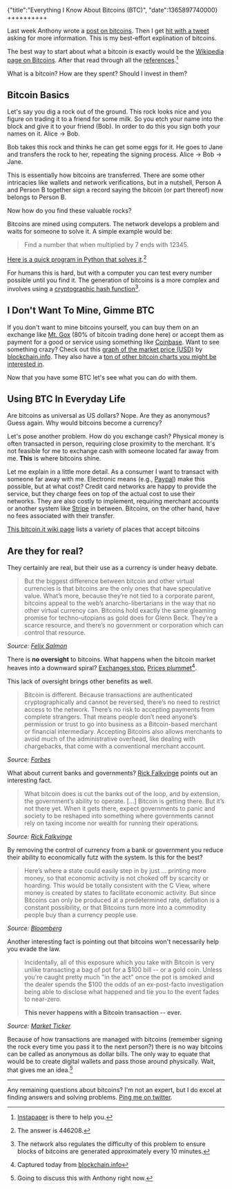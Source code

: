 {"title":"Everything I Know About Bitcoins (BTC)", "date":1365897740000}
++++++++++

Last week Anthony wrote a [post on bitcoins](http://blog.byjakt.com/bitcoins.html). Then I get [hit with a tweet](https://twitter.com/AaronFancyPants/status/322089383144599553) asking for more information. This is my best-effort explination of bitcoins.

The best way to start about what a bitcoin _is_ exactly would be the [Wikipedia page on Bitcoins][wiki: bitcoin]. After that read through all the [references][wiki: bitcoin-ref].[^1]

What is a bitcoin? How are they spent? Should I invest in them?

## Bitcoin Basics

Let's say you dig a rock out of the ground. This rock looks nice and you figure on trading it to a friend for some milk. So you etch your name into the block and give it to your friend (Bob). In order to do this you sign both your names on it. Alice -> Bob.

Bob takes this rock and thinks he can get some eggs for it. He goes to Jane and transfers the rock to her, repeating the signing process. Alice -> Bob -> Jane.

This is essentially how bitcoins are transferred. There are some other intricacies like wallets and network verifications, but in a nutshell, Person A and Person B together sign a record saying the bitcoin (or part thereof) now belongs to Person B.

Now how do you find these valuable rocks?

Bitcoins are mined using computers. The network develops a problem and waits for someone to solve it. A simple example would be:

> Find a number that when multiplied by 7 ends with 12345.

[Here is a quick program in Python that solves it](https://gist.github.com/5359035).[^2]

For humans this is hard, but with a computer you can test every number possible until you find it. The generation of bitcoins is a more complex and involves using a [cryptographic hash function][wiki: hash-function][^3].

## I Don't Want To Mine, Gimme BTC

If you don't want to mine bitcoins yourself, you can buy them on an exchange like [Mt. Gox](https://mtgox.com/) (80% of bitcoin trading done here) or accept them as payment for a good or service using something like [Coinbase](https://coinbase.com/). Want to see something crazy? Check out this [graph of the market price (USD)][blockchain: market-price] by [blockchain.info][blockchain]. They also have a [ton of other bitcoin charts you might be interested in][blockchain: charts].

Now that you have some BTC let's see what you can do with them.

## Using BTC In Everyday Life

Are bitcoins as universal as US dollars? Nope. Are they as anonymous? Guess again. Why would bitcoins become a currency?

Let's pose another problem. How do you exchange cash? Physical money is often transacted in person, requiring close proximity to the merchant. It's not feasible for me to exchange cash with someone located far away from me. **This** is where bitcoins shine.

Let me explain in a little more detail. As a consumer I want to transact with someone far away with me. Electronic means (e.g., [Paypal](https://www.paypal.com)) make this possible, but at what cost? Credit card networks are happy to provide the service, but they charge fees on top of the actual cost to use their networks. They are also costly to implement, requiring merchant accounts or another system like [Stripe](https://stripe.com) in between. Bitcoins, on the other hand, have no fees associated with their transfer.

[This bitcoin.it wiki page](https://en.bitcoin.it/wiki/Trade#Internet_.26_Mobile_services) lists a variety of places that accept bitcoins

## Are they for real?

They certainly are real, but their use as a currency is under heavy debate.

> But the biggest difference between bitcoin and other virtual currencies is that bitcoins are the only ones that have speculative value. What’s more, because they’re not tied to a corporate parent, bitcoins appeal to the web’s anarcho-libertarians in the way that no other virtual currency can. Bitcoins hold exactly the same gleaming promise for techno-utopians as gold does for Glenn Beck. They’re a scarce resource, and there’s no government or corporation which can control that resource.

<cite>Source: [Felix Salmon][medium: bitcoins]</cite>

There is **no oversight** to bitcoins. What happens when the bitcoin market heaves into a downward spiral? [Exchanges stop.](https://twitter.com/MtGox/status/322355614414147588) [Prices plummet](http://l.kehn.io/image/0E3h170F2n1n)[^4].

This lack of oversight brings other benefits as well.

> Bitcoin is different. Because transactions are authenticated cryptographically and cannot be reversed, there’s no need to restrict access to the network. There’s no risk to accepting payments from complete strangers. That means people don’t need anyone’s permission or trust to go into business as a Bitcoin-based merchant or financial intermediary. Accepting Bitcoins also allows merchants to avoid much of the administrative overhead, like dealing with chargebacks, that come with a conventional merchant account.

<cite>Source: [Forbes][forbes: bitcoins]</cite>

What about current banks and governments? [Rick Falkvinge](http://falkvinge.net) points out an interesting fact.

> What bitcoin does is cut the banks out of the loop, and by extension, the government’s ability to operate.
> [&hellip;]
> Bitcoin is getting there. But it’s not there yet. When it gets there, expect governments to panic and society to be reshaped into something where governments cannot rely on taxing income nor wealth for running their operations.


<cite>Source: [Rick Falkvinge][falkvinge: bitcoins]</cite>

By removing the control of currency from a bank or government you reduce their ability to economically futz with the system. Is this for the best?

> Here’s where a state could easily step in by just … printing more money, so that economic activity is not choked off by scarcity or hoarding. This would be totally consistent with the C View, where money is created by states to facilitate economic activity. But since Bitcoins can only be produced at a predetermined rate, deflation is a constant possibility, or that Bitcoins turn more into a commodity people buy than a currency people use.

<cite>Source: [Bloomberg][bloomberg: bitcoins]</cite>

Another interesting fact is pointing out that bitcoins won't necessarily help you evade the law.

> Incidentally, all of this exposure which you take with Bitcoin is very unlike transacting a bag of pot for a $100 bill -- or a gold coin.  Unless you're caught pretty much "in the act" once the pot is smoked and the dealer spends the $100 the odds of an ex-post-facto investigation being able to disclose what happened and tie you to the event fades to near-zero.
>
> **This never happens with a Bitcoin transaction -- ever.**

<cite>Source: [Market Ticker][marketticker: bitcoins]</cite>

Because of how transactions are managed with bitcoins (remember signing the rock every time you pass it to the next person?) there is no way bitcoins can be called as anonymous as dollar bills. The only way to equate that would be to create digital wallets and pass those around physically. Wait, that gives me an idea.[^5]

***

Any remaining questions about bitcoins? I'm not an expert, but I do excel at finding answers and solving problems. [Ping me on twitter](https://twitter.com/joshkehn).

[^1]: [Instapaper](http://instapaper.com) is there to help you.

[^2]: The answer is 446208.

[^3]: The network also regulates the difficulty of this problem to ensure blocks of bitcoins are generated approximately every 10 minutes.

[^4]: Captured today from [blockchain.info](http://blockchain.info/charts/market-price)

[^5]: Going to discuss this with Anthony right now.


[wiki: bitcoin]: http://en.wikipedia.org/wiki/Bitcoin
[wiki: bitcoin-ref]: http://en.wikipedia.org/wiki/Bitcoin#References
[wiki: hash-function]: http://en.wikipedia.org/wiki/Cryptographic_hash_function
[preev]: http://preev.com
[blockchain]: http://blockchain.info
[blockchain: charts]: http://blockchain.info/charts/
[blockchain: market-price]: http://blockchain.info/charts/market-price
[medium: bitcoins]: https://medium.com/money-banking/2b5ef79482cb
[forbes: bitcoins]: http://www.forbes.com/sites/timothylee/2013/04/09/bitcoin-is-a-disruptive-technology/
[falkvinge: bitcoins]: http://falkvinge.net/2013/04/03/why-bitcoin-is-poised-to-change-society-much-more-than-the-internet-did/
[bloomberg: bitcoins]: http://www.bloomberg.com/news/2013-04-04/sorry-libertarians-history-shows-bitcoin-isn-t-the-future.html
[marketticker: bitcoins]: http://market-ticker.org/akcs-www?post=219284